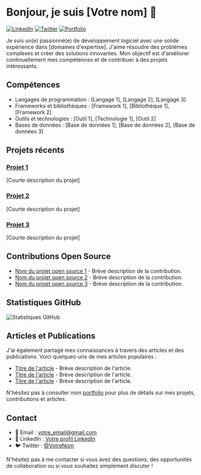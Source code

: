 # Bonjour, je suis [Votre nom] 👋

[![LinkedIn](https://img.shields.io/badge/-LinkedIn-blue?style=flat-square&logo=linkedin&logoColor=white)](https://www.linkedin.com/in/votre_nom/)
[![Twitter](https://img.shields.io/badge/-Twitter-1DA1F2?style=flat-square&logo=twitter&logoColor=white)](https://twitter.com/votre_nom)
[![Portfolio](https://img.shields.io/badge/-Portfolio-9e2a2b?style=flat-square&logo=dev.to&logoColor=white)](https://www.votre-portfolio.com)

Je suis un(e) passionné(e) de développement logiciel avec une solide expérience dans [domaines d'expertise]. J'aime résoudre des problèmes complexes et créer des solutions innovantes. Mon objectif est d'améliorer continuellement mes compétences et de contribuer à des projets intéressants.

## Compétences

- Langages de programmation : [Langage 1], [Langage 2], [Langage 3]
- Frameworks et bibliothèques : [Framework 1], [Bibliothèque 1], [Framework 2]
- Outils et technologies : [Outil 1], [Technologie 1], [Outil 2]
- Bases de données : [Base de données 1], [Base de données 2], [Base de données 3]

## Projets récents

### [Projet 1](lien_vers_le_projet)

[Courte description du projet]

### [Projet 2](lien_vers_le_projet)

[Courte description du projet]

### [Projet 3](lien_vers_le_projet)

[Courte description du projet]

## Contributions Open Source

- [Nom du projet open source 1](lien_vers_la_contribution) - Brève description de la contribution.
- [Nom du projet open source 2](lien_vers_la_contribution) - Brève description de la contribution.
- [Nom du projet open source 3](lien_vers_la_contribution) - Brève description de la contribution.

## Statistiques GitHub

![Statistiques GitHub](https://github-readme-stats.vercel.app/api?username=votre_nom_utilisateur&show_icons=true&theme=dark)

## Articles et Publications

J'ai également partagé mes connaissances à travers des articles et des publications. Voici quelques-uns de mes articles populaires :

- [Titre de l'article](lien_vers_l'article) - Brève description de l'article.
- [Titre de l'article](lien_vers_l'article) - Brève description de l'article.
- [Titre de l'article](lien_vers_l'article) - Brève description de l'article.

N'hésitez pas à consulter mon [portfolio](https://www.votre-portfolio.com) pour plus de détails sur mes projets, contributions et articles.

## Contact

- 📧 Email : votre_email@gmail.com
- 💼 LinkedIn : [Votre profil LinkedIn](https://www.linkedin.com/in/votre_nom/)
- 🐦 Twitter : [@VotreNom](https://twitter.com/votre_nom)

N'hésitez pas à me contacter si vous avez des questions, des opportunités de collaboration ou si vous souhaitez simplement discuter !

